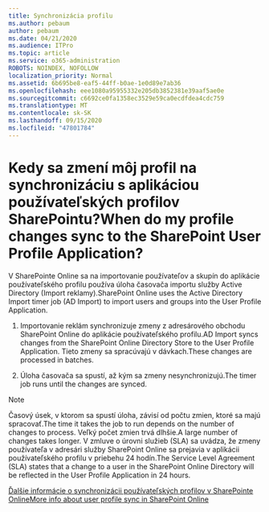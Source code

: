 ```yaml
---
title: Synchronizácia profilu
ms.author: pebaum
author: pebaum
ms.date: 04/21/2020
ms.audience: ITPro
ms.topic: article
ms.service: o365-administration
ROBOTS: NOINDEX, NOFOLLOW
localization_priority: Normal
ms.assetid: 6b695be8-eaf5-44ff-b0ae-1e0d89e7ab36
ms.openlocfilehash: eee1080a95955332e205db3852381e39aaf5ae0e
ms.sourcegitcommit: c6692ce0fa1358ec3529e59ca0ecdfdea4cdc759
ms.translationtype: MT
ms.contentlocale: sk-SK
ms.lasthandoff: 09/15/2020
ms.locfileid: "47801784"
---
```

# <a name="when-do-my-profile-changes-sync-to-the-sharepoint-user-profile-application"></a><span data-ttu-id="d82af-102">Kedy sa zmení môj profil na synchronizáciu s aplikáciou používateľských profilov SharePointu?</span><span class="sxs-lookup"><span data-stu-id="d82af-102">When do my profile changes sync to the SharePoint User Profile Application?</span></span>

<span data-ttu-id="d82af-103">V SharePointe Online sa na importovanie používateľov a skupín do aplikácie používateľského profilu používa úloha časovača importu služby Active Directory (Import reklamy).</span><span class="sxs-lookup"><span data-stu-id="d82af-103">SharePoint Online uses the Active Directory Import timer job (AD Import) to import users and groups into the User Profile Application.</span></span> 
  
1. <span data-ttu-id="d82af-104">Importovanie reklám synchronizuje zmeny z adresárového obchodu SharePoint Online do aplikácie používateľského profilu.</span><span class="sxs-lookup"><span data-stu-id="d82af-104">AD Import syncs changes from the SharePoint Online Directory Store to the User Profile Application.</span></span> <span data-ttu-id="d82af-105">Tieto zmeny sa spracúvajú v dávkach.</span><span class="sxs-lookup"><span data-stu-id="d82af-105">These changes are processed in batches.</span></span>
    
2. <span data-ttu-id="d82af-106">Úloha časovača sa spustí, až kým sa zmeny nesynchronizujú.</span><span class="sxs-lookup"><span data-stu-id="d82af-106">The timer job runs until the changes are synced.</span></span>
    
> [!NOTE]
> <span data-ttu-id="d82af-107">Časový úsek, v ktorom sa spustí úloha, závisí od počtu zmien, ktoré sa majú spracovať.</span><span class="sxs-lookup"><span data-stu-id="d82af-107">The time it takes the job to run depends on the number of changes to process.</span></span> <span data-ttu-id="d82af-108">Veľký počet zmien trvá dlhšie.</span><span class="sxs-lookup"><span data-stu-id="d82af-108">A large number of changes takes longer.</span></span> <span data-ttu-id="d82af-109">V zmluve o úrovni služieb (SLA) sa uvádza, že zmeny používateľa v adresári služby SharePoint Online sa prejavia v aplikácii používateľského profilu v priebehu 24 hodín.</span><span class="sxs-lookup"><span data-stu-id="d82af-109">The Service Level Agreement (SLA) states that a change to a user in the SharePoint Online Directory will be reflected in the User Profile Application in 24 hours.</span></span> 
  
[<span data-ttu-id="d82af-110">Ďalšie informácie o synchronizácii používateľských profilov v SharePointe Online</span><span class="sxs-lookup"><span data-stu-id="d82af-110">More info about user profile sync in SharePoint Online</span></span>](https://go.microsoft.com/fwlink/?linkid=875671)
  


